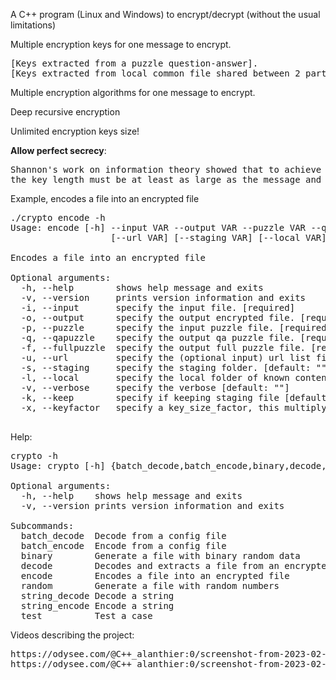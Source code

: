 A C++ program (Linux and Windows) to encrypt/decrypt (without the usual limitations)

Multiple encryption keys for one message to encrypt.
<pre>
[Keys extracted from a puzzle question-answer].
[Keys extracted from local common file shared between 2 parties, public web files, protected ftp files].
</pre>

Multiple encryption algorithms for one message to encrypt.

Deep recursive encryption

Unlimited encryption keys size!

**Allow perfect secrecy**:
<pre>
Shannon's work on information theory showed that to achieve so-called 'perfect secrecy', 
the key length must be at least as large as the message and only used once (this algorithm is called the one-time pad). 
</pre>
 

Example, encodes a file into an encrypted file
<pre>
./crypto encode -h
Usage: encode [-h] --input VAR --output VAR --puzzle VAR --qapuzzle VAR --fullpuzzle VAR 
                   [--url VAR] [--staging VAR] [--local VAR] [--keep VAR] [--keyfactor VAR]

Encodes a file into an encrypted file

Optional arguments:
  -h, --help      	shows help message and exits 
  -v, --version   	prints version information and exits 
  -i, --input     	specify the input file. [required]
  -o, --output    	specify the output encrypted file. [required]
  -p, --puzzle    	specify the input puzzle file. [required]
  -q, --qapuzzle  	specify the output qa puzzle file. [required]
  -f, --fullpuzzle	specify the output full puzzle file. [required]
  -u, --url       	specify the (optional input) url list file. [default: ""]
  -s, --staging   	specify the staging folder. [default: ""]
  -l, --local     	specify the local folder of known contents. [default: ""]
  -v, --verbose   	specify the verbose [default: ""]
  -k, --keep      	specify if keeping staging file [default: ""]
  -x, --keyfactor 	specify a key_size_factor, this multiply the key size by the factor [default: "1"]

</pre>

Help:
<pre>
crypto -h
Usage: crypto [-h] {batch_decode,batch_encode,binary,decode,encode,random,string_decode,string_encode,test}

Optional arguments:
  -h, --help   	shows help message and exits 
  -v, --version	prints version information and exits 

Subcommands:
  batch_decode  Decode from a config file
  batch_encode  Encode from a config file
  binary        Generate a file with binary random data
  decode        Decodes and extracts a file from an encrypted file
  encode        Encodes a file into an encrypted file
  random        Generate a file with random numbers
  string_decode Decode a string
  string_encode Encode a string
  test          Test a case
</pre>

Videos describing the project:
<pre>
https://odysee.com/@C++_alanthier:0/screenshot-from-2023-02-20-22-10-02_qpG2gyJg:c
https://odysee.com/@C++_alanthier:0/screenshot-from-2023-02-09-21-50-13_uIWWm6KM:1
</pre>
